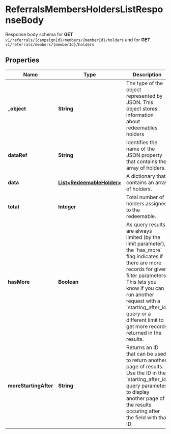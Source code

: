 

# ReferralsMembersHoldersListResponseBody

Response body schema for **GET** `v1/referrals/{campaignId}/members/{memberId}/holders` and for **GET** `v1/referrals/members/{memberId}/holders`

## Properties

| Name | Type | Description |
|------------ | ------------- | ------------- |
|**_object** | **String** | The type of the object represented by JSON. This object stores information about redeemables holders |
|**dataRef** | **String** | Identifies the name of the JSON property that contains the array of holders. |
|**data** | [**List&lt;RedeemableHolder&gt;**](RedeemableHolder.md) | A dictionary that contains an array of holders. |
|**total** | **Integer** | Total number of holders assigned to the redeemable. |
|**hasMore** | **Boolean** | As query results are always limited (by the limit parameter), the &#x60;has_more&#x60; flag indicates if there are more records for given filter parameters. This lets you know if you can run another request with a &#x60;starting_after_id&#x60; query or a different limit to get more records returned in the results. |
|**moreStartingAfter** | **String** | Returns an ID that can be used to return another page of results. Use the ID in the &#x60;starting_after_id&#x60; query parameter to display another page of the results occuring after the field with that ID. |




